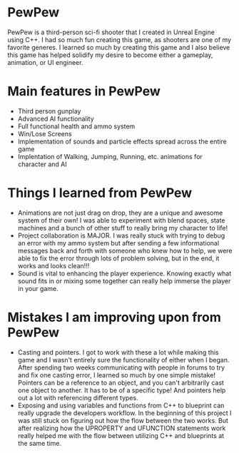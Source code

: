 # PewPew

PewPew is a third-person sci-fi shooter that I created in Unreal Engine using C++. I had so much fun creating this game, as shooters are one of my favorite generes. I learned so much by creating this game and I also believe this game has helped solidify my desire to become either a gameplay, animation, or UI engineer.

# Main features in PewPew

 - Third person gunplay
 - Advanced AI functionality
 - Full functional health and ammo system
 - Win/Lose Screens
 - Implementation of sounds and particle effects spread across the entire game
 - Implentation of Walking, Jumping, Running, etc. animations for character and AI

# Things I learned from PewPew

 - Animations are not just drag on drop, they are a unique and awesome system of their own! I was able to experiment with blend spaces, state machines and a bunch of other stuff to really bring my character to life!
 - Project collaboration is MAJOR. I was really stuck with trying to debug an error with my ammo system but after sending a few informational messages back and forth with someone who knew how to help, we were able to fix the error through lots of problem solving, but in the end, it works and looks clean!!!
 - Sound is vital to enhancing the player experience. Knowing exactly what sound fits in or mixing some together can really help immerse the player in your game.

# Mistakes I am improving upon from PewPew

 - Casting and pointers. I got to work with these a lot while making this game and I wasn't entirely sure the functionality of either when I began. After spending two weeks communicating with people in forums to try and fix one casting error, I learned so much by one simple mistake! Pointers can be a reference to an object, and you can't arbitrarily cast one object to another. It has to be of a specific type! And pointers help out a lot with referencing different types.
 - Exposing and using variables and functions from C++ to blueprint can really upgrade the developers workflow. In the beginning of this project I was still stuck on figuring out how the flow between the two works. But after realizing how the UPROPERTY and UFUNCTION statements work really helped me with the flow between utilizing C++ and blueprints at the same time.
